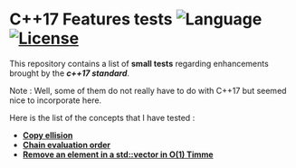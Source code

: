# C++17 Features tests ![Language](https://img.shields.io/badge/language-C++17-orange.svg) [![License](https://img.shields.io/badge/license-MIT-blue.svg)](./LICENSE.md)

This repository contains a list of **small tests** regarding enhancements brought by the **_c++17 standard_**.

Note : Well, some of them do not really have to do with C++17 but seemed nice to incorporate here.

Here is the list of the concepts that I have tested :
- [**Copy ellision**](copy-ellision.cpp)
- [**Chain evaluation order**](chain-evaluation-order.cpp)
- [**Remove an element in a std::vector in O(1) Timme**](fast-remove-in-vectors.cpp)


